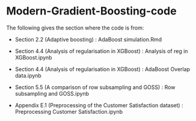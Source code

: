 # Modern-Gradient-Boosting-code

The following gives the section where the code is from:

  * Section 2.2 (Adaptive boosting) : AdaBoost simulation.Rmd

  * Section 4.4 (Analysis of regularisation in XGBoost) : Analysis of reg in XGBoost.ipynb

  * Section 4.4 (Analysis of regularisation in XGBoost) : AdaBoost Overlap data.ipynb

  * Section 5.5 (A comparison of row subsampling and GOSS) : Row subsampling and GOSS.ipynb

  * Appendix E.1 (Preprocessing of the Customer Satisfaction dataset) : Preprocessing Customer Satisfaction.ipynb

